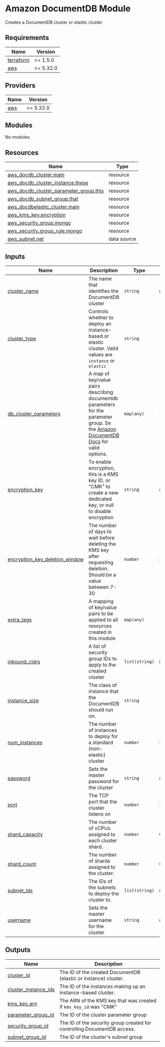 <!-- BEGIN TERRAFORM-DOCS -->
# Amazon DocumentDB Module

Creates a DocumentDB cluster or elastic cluster

## Requirements

| Name | Version |
|------|---------|
| <a name="requirement_terraform"></a> [terraform](#requirement\_terraform) | >= 1.5.0 |
| <a name="requirement_aws"></a> [aws](#requirement\_aws) | >= 5.32.0 |

## Providers

| Name | Version |
|------|---------|
| <a name="provider_aws"></a> [aws](#provider\_aws) | >= 5.32.0 |

## Modules

No modules.

## Resources

| Name | Type |
|------|------|
| [aws_docdb_cluster.main](https://registry.terraform.io/providers/hashicorp/aws/latest/docs/resources/docdb_cluster) | resource |
| [aws_docdb_cluster_instance.these](https://registry.terraform.io/providers/hashicorp/aws/latest/docs/resources/docdb_cluster_instance) | resource |
| [aws_docdb_cluster_parameter_group.this](https://registry.terraform.io/providers/hashicorp/aws/latest/docs/resources/docdb_cluster_parameter_group) | resource |
| [aws_docdb_subnet_group.that](https://registry.terraform.io/providers/hashicorp/aws/latest/docs/resources/docdb_subnet_group) | resource |
| [aws_docdbelastic_cluster.main](https://registry.terraform.io/providers/hashicorp/aws/latest/docs/resources/docdbelastic_cluster) | resource |
| [aws_kms_key.encryption](https://registry.terraform.io/providers/hashicorp/aws/latest/docs/resources/kms_key) | resource |
| [aws_security_group.mongo](https://registry.terraform.io/providers/hashicorp/aws/latest/docs/resources/security_group) | resource |
| [aws_security_group_rule.mongo](https://registry.terraform.io/providers/hashicorp/aws/latest/docs/resources/security_group_rule) | resource |
| [aws_subnet.net](https://registry.terraform.io/providers/hashicorp/aws/latest/docs/data-sources/subnet) | data source |

## Inputs

| Name | Description | Type | Default | Required |
|------|-------------|------|---------|:--------:|
| <a name="input_cluster_name"></a> [cluster\_name](#input\_cluster\_name) | The name that identifies the DocumentDB cluster | `string` | n/a | yes |
| <a name="input_cluster_type"></a> [cluster\_type](#input\_cluster\_type) | Controls whether to deploy an instance-based or elastic cluster.  Valid values are `instance` or `elastic` | `string` | `"instance"` | no |
| <a name="input_db_cluster_parameters"></a> [db\_cluster\_parameters](#input\_db\_cluster\_parameters) | A map of key/value pairs describing documentdb parameters for the parameter group.  Se the [Amazon DocumentDB Docs](https://docs.aws.amazon.com/documentdb/latest/developerguide/cluster_parameter_groups-list_of_parameters.html) for valid options. | `map(any)` | `{}` | no |
| <a name="input_encryption_key"></a> [encryption\_key](#input\_encryption\_key) | To enable encryption, this is a KMS key ID, or "CMK" to create a new dedicated key, or null to disable encryption | `string` | `null` | no |
| <a name="input_encryption_key_deletion_window"></a> [encryption\_key\_deletion\_window](#input\_encryption\_key\_deletion\_window) | The number of days to wait before deleting the KMS key after requesting deletion.  Should be a value between 7-30 | `number` | `30` | no |
| <a name="input_extra_tags"></a> [extra\_tags](#input\_extra\_tags) | A mapping of key/value pairs to be applied to all resources created in this module | `map(any)` | `{}` | no |
| <a name="input_inbound_cidrs"></a> [inbound\_cidrs](#input\_inbound\_cidrs) | A list of security group IDs to apply to the created cluster | `list(string)` | n/a | yes |
| <a name="input_instance_size"></a> [instance\_size](#input\_instance\_size) | The class of instance that the DocumentDB should run on. | `string` | `"db.t3.medium"` | no |
| <a name="input_num_instances"></a> [num\_instances](#input\_num\_instances) | The number of instances to deploy for a standard (non-elastic) cluster | `number` | `2` | no |
| <a name="input_password"></a> [password](#input\_password) | Sets the master password for the cluster | `string` | n/a | yes |
| <a name="input_port"></a> [port](#input\_port) | The TCP port that the cluster listens on | `number` | `27017` | no |
| <a name="input_shard_capacity"></a> [shard\_capacity](#input\_shard\_capacity) | The number of vCPUs assigned to each cluster shard. | `number` | `0` | no |
| <a name="input_shard_count"></a> [shard\_count](#input\_shard\_count) | The number of shards assigned to the cluster. | `number` | `0` | no |
| <a name="input_subnet_ids"></a> [subnet\_ids](#input\_subnet\_ids) | The IDs of the subnets to deploy the cluster to. | `list(string)` | n/a | yes |
| <a name="input_username"></a> [username](#input\_username) | Sets the master username for the cluster | `string` | n/a | yes |

## Outputs

| Name | Description |
|------|-------------|
| <a name="output_cluster_id"></a> [cluster\_id](#output\_cluster\_id) | The ID of the created DocumentDB (elastic or instance) cluster. |
| <a name="output_cluster_instance_ids"></a> [cluster\_instance\_ids](#output\_cluster\_instance\_ids) | The ID of the instances making up an instance-based cluster. |
| <a name="output_kms_key_arn"></a> [kms\_key\_arn](#output\_kms\_key\_arn) | The ARN of the KMS key that was created if `kms_key_id` was "CMK" |
| <a name="output_parameter_group_id"></a> [parameter\_group\_id](#output\_parameter\_group\_id) | The ID of the cluster parameter group |
| <a name="output_security_group_id"></a> [security\_group\_id](#output\_security\_group\_id) | The ID of the security group created for controlling DocumentDB access. |
| <a name="output_subnet_group_id"></a> [subnet\_group\_id](#output\_subnet\_group\_id) | The ID of the cluster's subnet group |
<!-- END TERRAFORM-DOCS -->